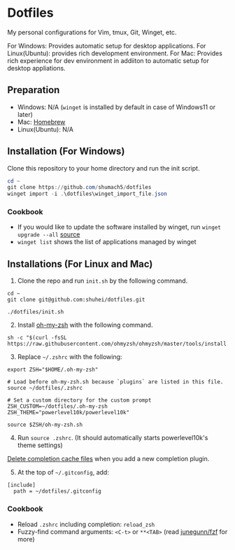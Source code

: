 # Dotfiles

My personal configurations for Vim, tmux, Git, Winget, etc.  

For Windows: Provides automatic setup for desktop applications. 
For Linux(Ubuntu): provides rich development environment. 
For Mac: Provides rich experience for dev environment in addiiton to automatic setup for desktop appliations.
## Preparation
* Windows: N/A (`winget` is installed by default in case of Windows11 or later)
* Mac: [Homebrew](https://brew.sh/)
* Linux(Ubuntu): N/A

## Installation (For Windows)
Clone this repository to your home directory and run the init script.

```powershell
cd ~
git clone https://github.com/shumach5/dotfiles
winget import -i .\dotfiles\winget_import_file.json
```  

### Cookbook
* If you would like to update the software installed by winget, run `winget upgrade --all` [source](https://docs.microsoft.com/en-us/windows/package-manager/winget/upgrade)
* `winget list` shows the list of applications managed by winget

## Installations (For Linux and Mac)
1. Clone the repo and run `init.sh` by the following command.
```shell
cd ~
git clone git@github.com:shuhei/dotfiles.git

./dotfiles/init.sh
```
2. Install [oh-my-zsh](https://github.com/ohmyzsh/ohmyzsh) with the following command.
```
sh -c "$(curl -fsSL https://raw.githubusercontent.com/ohmyzsh/ohmyzsh/master/tools/install.sh)"
```

3. Replace `~/.zshrc` with the following:

```shell
export ZSH="$HOME/.oh-my-zsh"

# Load before oh-my-zsh.sh because `plugins` are listed in this file.
source ~/dotfiles/.zshrc

# Set a custom directory for the custom prompt
ZSH_CUSTOM=~/dotfiles/.oh-my-zsh
ZSH_THEME="powerlevel10k/powerlevel10k"

source $ZSH/oh-my-zsh.sh
```

4. Run `source .zshrc`.  (It should automatically starts powerlevel10k's theme settings)

[Delete completion cache files](https://github.com/ohmyzsh/ohmyzsh/wiki/FAQ#i-have-enabled-a-completion-plugin-but-the-completion-doesnt-work) when you add a new completion plugin.

5. At the top of `~/.gitconfig`, add:

```
[include]
  path = ~/dotfiles/.gitconfig
```
### Cookbook
- Reload `.zshrc` including completion: `reload_zsh`
- Fuzzy-find command arguments: `<C-t>` or `**<TAB>` (read [junegunn/fzf](https://github.com/junegunn/fzf) for more)